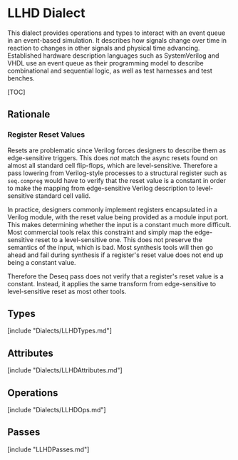 # LLHD Dialect

This dialect provides operations and types to interact with an event queue in an event-based simulation.
It describes how signals change over time in reaction to changes in other signals and physical time advancing.
Established hardware description languages such as SystemVerilog and VHDL use an event queue as their programming model to describe combinational and sequential logic, as well as test harnesses and test benches.

[TOC]

## Rationale

### Register Reset Values

Resets are problematic since Verilog forces designers to describe them as edge-sensitive triggers.
This does _not_ match the async resets found on almost all standard cell flip-flops, which are level-sensitive.
Therefore a pass lowering from Verilog-style processes to a structural register such as `seq.compreg` would have to verify that the reset value is a constant in order to make the mapping from edge-sensitive Verilog description to level-sensitive standard cell valid.

In practice, designers commonly implement registers encapsulated in a Verilog module, with the reset value being provided as a module input
port.
This makes determining whether the input is a constant much more difficult.
Most commercial tools relax this constraint and simply map the edge-sensitive reset to a level-sensitive one.
This does not preserve the semantics of the input, which is bad.
Most synthesis tools will then go ahead and fail during synthesis if a register's reset value does not end up being a constant value.

Therefore the Deseq pass does not verify that a register's reset value is a constant.
Instead, it applies the same transform from edge-sensitive to level-sensitive reset as most other tools.

## Types

[include "Dialects/LLHDTypes.md"]

## Attributes

[include "Dialects/LLHDAttributes.md"]

## Operations

[include "Dialects/LLHDOps.md"]

## Passes

[include "LLHDPasses.md"]
